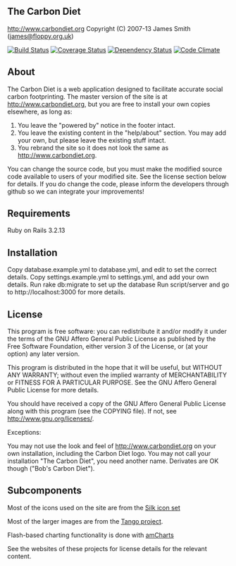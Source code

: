 The Carbon Diet
---------------

http://www.carbondiet.org
Copyright (C) 2007-13 James Smith (james@floppy.org.uk)

[![Build Status](https://travis-ci.org/Floppy/carbon-diet.png?branch=master)](https://travis-ci.org/Floppy/carbon-diet)
[![Coverage Status](https://coveralls.io/repos/Floppy/carbon-diet/badge.png)](https://coveralls.io/r/Floppy/carbon-diet)
[![Dependency Status](https://gemnasium.com/Floppy/carbon-diet.png)](https://gemnasium.com/Floppy/carbon-diet)
[![Code Climate](https://codeclimate.com/github/Floppy/carbon-diet.png)](https://codeclimate.com/github/Floppy/carbon-diet)

About
-----

The Carbon Diet is a web application designed to facilitate accurate social
carbon footprinting. The master version of the site is at http://www.carbondiet.org,
but you are free to install your own copies elsewhere, as long as:

1. You leave the "powered by" notice in the footer intact.
2. You leave the existing content in the "help/about" section. You may add your
   own, but please leave the existing stuff intact.
3. You rebrand the site so it does not look the same as http://www.carbondiet.org.

You can change the source code, but you must make the modified source code
available to users of your modified site. See the license section below for
details. If you do change the code, please inform the developers through github
so we can integrate your improvements!

Requirements
------------

Ruby on Rails 3.2.13

Installation
------------

Copy database.example.yml to database.yml, and edit to set the correct details.
Copy settings.example.yml to settings.yml, and add your own details.
Run rake db:migrate to set up the database
Run script/server and go to http://localhost:3000 for more details.

License
-------

This program is free software: you can redistribute it and/or modify
it under the terms of the GNU Affero General Public License as published by
the Free Software Foundation, either version 3 of the License, or
(at your option) any later version.

This program is distributed in the hope that it will be useful,
but WITHOUT ANY WARRANTY; without even the implied warranty of
MERCHANTABILITY or FITNESS FOR A PARTICULAR PURPOSE.  See the
GNU Affero General Public License for more details.

You should have received a copy of the GNU Affero General Public License
along with this program (see the COPYING file).  If not, see
http://www.gnu.org/licenses/.

Exceptions:

You may not use the look and feel of http://www.carbondiet.org on your
own installation, including the Carbon Diet logo. You may not call your
installation "The Carbon Diet", you need another name. Derivates are OK though
("Bob's Carbon Diet").

Subcomponents
-------------

Most of the icons used on the site are from the [Silk icon set](http://www.famfamfam.com/lab/icons/silk/)

Most of the larger images are from the [Tango project](http://tango.freedesktop.org/).

Flash-based charting functionality is done with [amCharts](http://www.amcharts.com/)

See the websites of these projects for license details for the relevant content.